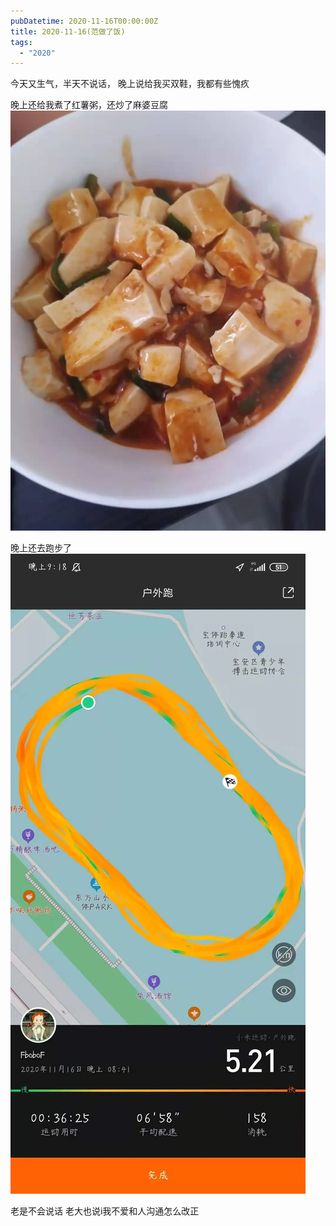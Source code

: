 ```yaml
---
pubDatetime: 2020-11-16T00:00:00Z
title: 2020-11-16(范做了饭)
tags:
  - "2020"
---
```


今天又生气，半天不说话，
晚上说给我买双鞋，我都有些愧疚

晚上还给我煮了红薯粥，还炒了麻婆豆腐
![微信图片_20201117194823.jpg](../../img/6904315-e42ca5ed4917627b.jpg)

晚上还去跑步了![微信图片_20201117194806.jpg](../../img/6904315-d713fd7bbf61bf04.jpg)

老是不会说话
老大也说i我不爱和人沟通怎么改正
